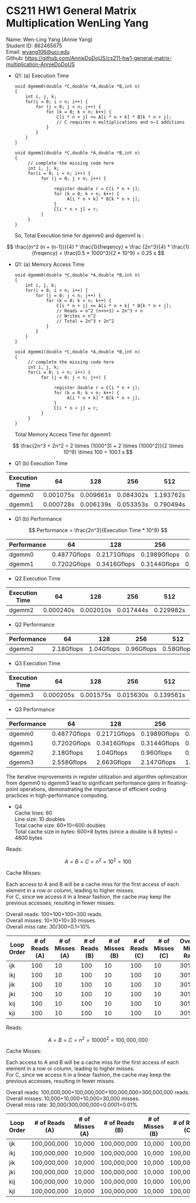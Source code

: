 # CS211 HW1 General Matrix Multiplication WenLing Yang

Name: Wen-Ling Yang (Annie Yang) <br>
Student ID: 862465675 <br>
Email: wyang106@ucr.edu <br> 
Github: https://github.com/AnnieDoDoUS/cs211-hw1-general-matrix-multiplication-AnnieDoDoUS <br>

* Q1:
  (a) Execution Time
    ```
    void dgemm0(double *C,double *A,double *B,int n)
    {
        int i, j, k;
        for(i = 0; i < n; i++) {
            for (j = 0; j < n; j++) {
                for (k = 0; k < n; k++) {
                    C[i * n + j] += A[i * n + k] * B[k * n + j];  
                    // C requires n multiplications and n−1 additions
                }
            }
        }
    }
    ```
    
    ```
    void dgemm1(double *C,double *A,double *B,int n)
    {
         // complete the missing code here
         int i, j, k;
         for(i = 0; i < n; i++) {
              for (j = 0; j < n; j++) {
    
                   register double r = C[i * n + j];
                   for (k = 0; k < n; k++) {
                        A[i * n + k] * B[k * n + j];
                   }
                   C[i * n + j] = r;
              }
         }
    }
    ```

    So, Total Execution time for dgemm0 and dgemm1 is :
    
$$
\frac{(n^2 (n + (n-1))}{4} * \frac{1}{freqency} ≈ \frac {2n^3}{4} * \frac{1}{freqency} = \frac{0.5 * 1000^3}{2 * 10^9} = 0.25 s
$$

* Q1:
  (a) Memory Access Time
    ```
    void dgemm0(double *C,double *A,double *B,int n)
    {
        int i, j, k;
        for(i = 0; i < n; i++) {
            for (j = 0; j < n; j++) {
                for (k = 0; k < n; k++) {
                    C[i * n + j] += A[i * n + k] * B[k * n + j];
                    // Reads = n^2 (n+n+1) = 2n^3 + n
                    // Writes = n^2
                    // Total = 2n^3 + 2n^2
                }
            }
        }
    }
    ```
    
    ```
    void dgemm1(double *C,double *A,double *B,int n)
    {
         // complete the missing code here
         int i, j, k;
         for(i = 0; i < n; i++) {
              for (j = 0; j < n; j++) {
    
                   register double r = C[i * n + j];
                   for (k = 0; k < n; k++) {
                        A[i * n + k] * B[k * n + j];
                   }
                   C[i * n + j] = r;
              }
         }
    }
    ```
    
    
    Total Memory Access Time for dgemm1:
    
$$
\frac{2n^3 + 2n^2 = 2 \times (1000^3) + 2 \times (1000^2)}{2 \times 10^9} \times 100 = 100.1 s
$$

* Q1 
  (b) Execution Time
  
| Execution Time | 64 | 128 | 256 | 512 | 1024 | 2048 |
|---|----|-----|-----|-----|------|------|
| dgemm0 | 0.001075s | 0.009661s | 0.084302s | 1.193762s | 8.766151s | 221.226112s |
| dgemm1 | 0.000728s | 0.006139s | 0.053353s | 0.790494s | 5.929604s | 127.803676s |

* Q1 
  (b) Performance
  
$$
Performance = \frac{2n^3}{Execution Time * 10^9}
$$


| Performance | 64 | 128 | 256 | 512 | 1024 | 2048 |
|---|----|-----|-----|-----|------|------|
| dgemm0 | 0.4877Gflops | 0.2171Gflops | 0.1989Gflops | 0.1124Gflops | 0.1224Gflops | 0.0388Gflops |
| dgemm1 | 0.7202Gflops | 0.3416Gflops | 0.3144Gflops | 0.1698Gflops | 0.1811Gflops | 0.0672Gflops |

* Q2 Execution Time

| Execution Time | 64 | 128 | 256 | 512 | 1024 | 2048 |
|---|----|-----|-----|-----|------|------|
| dgemm2 | 0.000240s | 0.002010s | 0.017444s | 0.229982s | 1.765096s | 37.342902s |

* Q2 Performance

| Performance | 64 | 128 | 256 | 512 | 1024 | 2048 |
|---|----|-----|-----|-----|------|------|
| dgemm2 | 2.18Gflops | 1.04Gflops | 0.96Gflops | 0.58Gflops | 0.61Gflops | 0.23Gflops |

* Q3 Execution Time

| Execution Time | 64 | 128 | 256 | 512 | 1024 | 2048 |
|---|----|-----|-----|-----|------|------|
| dgemm3 | 0.000205s | 0.001575s | 0.015630s | 0.139561s | 1.087911s | 18.238840s |

* Q3 Performance

| Performance | 64 | 128 | 256 | 512 | 1024 | 2048 |
|---|----|-----|-----|-----|------|------|
| dgemm0 | 0.4877Gflops | 0.2171Gflops | 0.1989Gflops | 0.1124Gflops | 0.1224Gflops | 0.0388Gflops |
| dgemm1 | 0.7202Gflops | 0.3416Gflops | 0.3144Gflops | 0.1698Gflops | 0.1811Gflops | 0.0672Gflops |
| dgemm2 | 2.18Gflops | 1.04Gflops | 0.96Gflops | 0.58Gflops | 0.61Gflops | 0.23Gflops |
| dgemm3 | 2.558Gflops | 2.663Gflops | 2.147Gflops | 1.923Gflops | 1.923Gflops | 0.942Gflops |

The iterative improvements in register utilization and algorithm optimization from dgemm0 to dgemm3 lead to significant performance gains in floating-point operations, demonstrating the importance of efficient coding practices in high-performance computing.

* Q4 <br>
Cache lines: 60 <br>
Line size: 10 doubles <br>
Total cache size:  60×10=600 doubles <br>
Total cache size in bytes:  600×8 bytes (since a double is 8 bytes) = 4800 bytes <br>

Reads: <br>

$$
A = B = C = n^2 = 10^2 = 100
$$

Cache Misses: <br>

Each access to 
A and B will be a cache miss for the first access of each element in a row or column, leading to higher misses. <br>
For C, since we access it in a linear fashion, the cache may keep the previous accesses, resulting in fewer misses. <br>

Overall reads: 100+100+100=300 reads. <br>
Overall misses: 10+10+10=30 misses. <br>
Overall miss rate: 30/300=0.1=10%

| Loop Order | # of Reads (A) | # of Misses (A) | # of Reads (B) | # of Misses (B) | # of Reads (C) | # of Misses (C) | Overall Miss Rate |
|------------|----------------|-----------------|----------------|-----------------|----------------|-----------------|------------------|
| ijk        | 100            | 10              | 100            | 10              | 100            | 10              | 30%              |
| ikj        | 100            | 10              | 100            | 10              | 100            | 10              | 30%              |
| jik        | 100            | 10              | 100            | 10              | 100            | 10              | 30%              |
| jki        | 100            | 10              | 100            | 10              | 100            | 10              | 30%              |
| kij        | 100            | 10              | 100            | 10              | 100            | 10              | 30%              |
| kji        | 100            | 10              | 100            | 10              | 100            | 10              | 30%              |


Reads: <br>

$$
A = B = C = n^2 = 10000^2 = 100,000,000
$$

Cache Misses: <br>

Each access to 
A and B will be a cache miss for the first access of each element in a row or column, leading to higher misses. <br>
For C, since we access it in a linear fashion, the cache may keep the previous accesses, resulting in fewer misses. <br>

Overall reads: 100,000,000+100,000,000+100,000,000=300,000,000 reads. <br>
Overall misses: 10,000+10,000+10,000=30,000 misses. <br>
Overall miss rate: 30,000/300,000,000=0.0001=0.01%

| Loop Order | # of Reads (A)  | # of Misses (A)  | # of Reads (B)  | # of Misses (B)  | # of Reads (C)  | # of Misses (C)  | Overall Miss Rate |
|------------|-----------------|------------------|-----------------|------------------|-----------------|------------------|-------------------|
| ijk        | 100,000,000     | 10,000           | 100,000,000     | 10,000           | 100,000,000     | 10,000           | 0.01%             |
| ikj        | 100,000,000     | 10,000           | 100,000,000     | 10,000           | 100,000,000     | 10,000           | 0.01%             |
| jik        | 100,000,000     | 10,000           | 100,000,000     | 10,000           | 100,000,000     | 10,000           | 0.01%             |
| jki        | 100,000,000     | 10,000           | 100,000,000     | 10,000           | 100,000,000     | 10,000           | 0.01%             |
| kij        | 100,000,000     | 10,000           | 100,000,000     | 10,000           | 100,000,000     | 10,000           | 0.01%             |
| kji        | 100,000,000     | 10,000           | 100,000,000     | 10,000           | 100,000,000     | 10,000           | 0.01%             |







